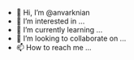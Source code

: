 - 👋 Hi, I’m @anvarknian
- 👀 I’m interested in ...
- 🌱 I’m currently learning ...
- 💞️ I’m looking to collaborate on ...
- 📫 How to reach me ...

<!---
anvarknian/anvarknian is a ✨ special ✨ repository because its `README.md` (this file) appears on your GitHub profile.
You can click the Preview link to take a look at your changes.
--->
